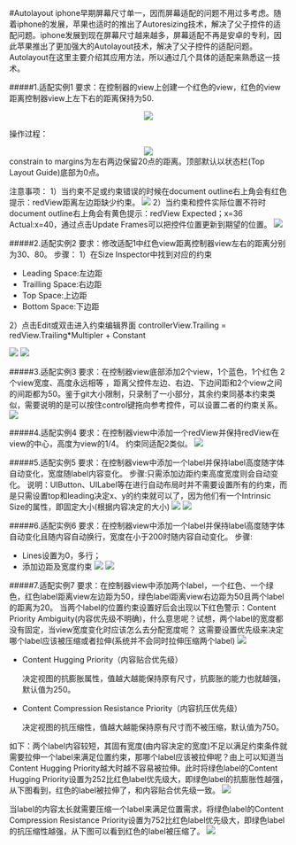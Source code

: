 #Autolayout
iphone早期屏幕尺寸单一，因而屏幕适配的问题不用过多考虑。随着iphone的发展，苹果也适时的推出了Autoresizing技术，解决了父子控件的适配问题。iphone发展到现在屏幕尺寸越来越多，屏幕适配不再是安卓的专利，因此苹果推出了更加强大的Autolayout技术，解决了父子控件的适配问题。Autolayout在这里主要介绍其应用方法，所以通过几个具体的适配来熟悉这一技术。

#####1.适配实例1
要求：在控制器的view上创建一个红色的view，红色的view距离控制器view上左下右的距离保持为50.
<div align="center">
<img src = "assets/pic15-1.png"</>
</div>

操作过程：
<div align="center">
<img src = "assets/pic15-2.gif"</>
</div>
constrain to margins为左右两边保留20点的距离。顶部默认以状态栏(Top Layout Guide)底部为0点。

注意事项：
1）当约束不足或约束错误的时候在document outline右上角会有红色提示：redView距离左边距缺少约束。
![](/assets/pic15-3.png)
2）当约束和控件实际位置不符时document outline右上角会有黄色提示：redView Expected；x=36 Actual:x=40，通过点击Update Frames可以把控件位置更新到期望的位置。
![](/assets/pic15-4.gif)


#####2.适配实例2
要求：修改适配1中红色view距离控制器view左右的距离分别为30、80。
步骤：
1）在Size Inspector中找到对应的约束
- Leading Space:左边距
- Trailling Space:右边距
- Top Space:上边距
- Bottom Space:下边距

2）点击Edit或双击进入约束编辑界面
controllerView.Trailing = redView.Trailing*Multipler + Constant

![](/assets/pic15-6.png)
![](/assets/pic15-5.gif)

#####3.适配实例3
要求：在控制器view底部添加2个view，1个蓝色，1个红色2个view宽度、高度永远相等，距离父控件左边、右边、下边间距和2个view之间的间距都为50。鉴于git大小限制，只录制了一小部分，其余约束同基本约束类似，需要说明的是可以按住control键拖向参考控件，可以设置二者的约束关系。
![](/assets/pic15-7.gif)

#####4.适配实例4
要求：在控制器view中添加一个redView并保持redView在view的中心，高度为view的1/4。
约束同适配2类似。
![](/assets/pic15-8.gif)

#####5.适配实例5
要求：在控制器view中添加一个label并保持label高度随字体自动变化，宽度随label内容变化。
步骤:只需添加边距约束高度宽度则会自动变化。
说明：UIButton、UILabel等在进行自动布局时并不需要设置所有的约束，而是只需设置top和leading决定x、y的约束就可以了，因为他们有一个Intrinsic Size的属性，即固定大小(根据内容决定的大小)
![](/assets/pic15-9.png)
![](/assets/pic15-10.gif)

#####6.适配实例6
要求：在控制器view中添加一个label并保持label高度随字体自动变化且随内容自动换行，宽度在小于200时随内容自动变化。
步骤:
- Lines设置为0，多行；
- 添加边距及宽度约束
![](/assets/pic15-11.gif)
![](/assets/pic15-12.gif)

#####7.适配实例7
要求：在控制器view中添加两个label，一个红色、一个绿色，红色label距离view左边距为50，绿色label距离view右边距为50且两个label的距离为20。
当两个label的位置约束设置好后会出现以下红色警示：Content Priority Ambiguity(内容优先级不明确)，什么意思呢？试想，两个label的宽度都没有固定，当view宽度变化时应该怎么去分配宽度呢？
这需要设置优先级来决定哪个label应该被压缩或者拉伸(系统并不会同时拉伸压缩两个label)
![](/assets/pic15-13.png)


- Content Hugging Priority（内容贴合优先级）

  决定视图的抗膨胀属性，值越大越能保持原有尺寸，抗膨胀的能力也就越强，默认值为250。
- Content Compression Resistance Priority（内容抗压优先级）

  决定视图的抗压缩性，值越大越能保持原有尺寸而不被压缩，默认值为750。
  
如下：两个label内容较短，其固有宽度(由内容决定的宽度)不足以满足约束条件就需要拉伸一个label来满足位置约束，那哪个label应该被拉伸呢？由上可以知道当Content Hugging Priority越大时越不容易被拉伸。此时将绿色label的Content Hugging Priority设置为252比红色label优先级大，即绿色label的抗膨胀性越强，从下图看到，红色的label被拉伸了，和内容贴合优先级一致。
![](/assets/pic15-14.png)

当label的内容太长就需要压缩一个label来满足位置需求，将绿色label的Content Compression Resistance Priority设置为752比红色label优先级大，即绿色label的抗压缩性越强，从下图可以看到红色的label被压缩了。
![](/assets/pic15-15.gif)




